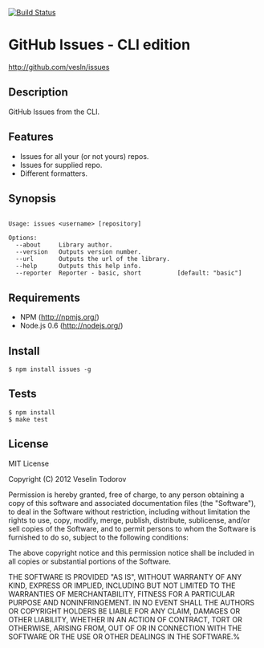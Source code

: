 [![Build Status](https://secure.travis-ci.org/vesln/issues.png)](http://travis-ci.org/vesln/issues)

# GitHub Issues - CLI edition

http://github.com/vesln/issues

## Description
	
GitHub Issues from the CLI.

## Features

- Issues for all your (or not yours) repos.
- Issues for supplied repo.
- Different formatters.

## Synopsis

```

Usage: issues <username> [repository]

Options:
  --about     Library author.                
  --version   Outputs version number.        
  --url       Outputs the url of the library.
  --help      Outputs this help info.        
  --reporter  Reporter - basic, short          [default: "basic"]
```

## Requirements

- NPM (http://npmjs.org/)
- Node.js 0.6 (http://nodejs.org/)

## Install

	$ npm install issues -g

## Tests

	$ npm install
	$ make test
	
## License

MIT License

Copyright (C) 2012 Veselin Todorov

Permission is hereby granted, free of charge, to any person obtaining a copy of
this software and associated documentation files (the "Software"), to deal in
the Software without restriction, including without limitation the rights to
use, copy, modify, merge, publish, distribute, sublicense, and/or sell copies
of the Software, and to permit persons to whom the Software is furnished to do
so, subject to the following conditions:

The above copyright notice and this permission notice shall be included in all
copies or substantial portions of the Software.

THE SOFTWARE IS PROVIDED "AS IS", WITHOUT WARRANTY OF ANY KIND, EXPRESS OR
IMPLIED, INCLUDING BUT NOT LIMITED TO THE WARRANTIES OF MERCHANTABILITY,
FITNESS FOR A PARTICULAR PURPOSE AND NONINFRINGEMENT. IN NO EVENT SHALL THE
AUTHORS OR COPYRIGHT HOLDERS BE LIABLE FOR ANY CLAIM, DAMAGES OR OTHER
LIABILITY, WHETHER IN AN ACTION OF CONTRACT, TORT OR OTHERWISE, ARISING FROM,
OUT OF OR IN CONNECTION WITH THE SOFTWARE OR THE USE OR OTHER DEALINGS IN THE
SOFTWARE.%